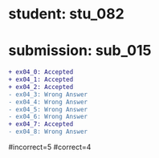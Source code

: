 # student: stu_082
# submission: sub_015

```diff
+ ex04_0: Accepted
+ ex04_1: Accepted
+ ex04_2: Accepted
- ex04_3: Wrong Answer
- ex04_4: Wrong Answer
- ex04_5: Wrong Answer
- ex04_6: Wrong Answer
+ ex04_7: Accepted
- ex04_8: Wrong Answer
```
#incorrect=5
#correct=4
